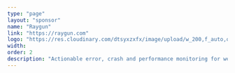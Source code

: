 ```yaml
---
type: "page"
layout: "sponsor"
name: "Raygun"
link: "https://raygun.com"
logo: "https://res.cloudinary.com/dtsyxzxfx/image/upload/w_200,f_auto,q_auto/v1577987547/2020/logo-web-1000.png"
width: 
order: 2
description: "Actionable error, crash and performance monitoring for web and mobile apps. Raygun gives you visibility into how users are really experiencing your software, allowing you to detect, diagnose and resolve issues with greater speed and accuracy. Try Raygun free for 14 days and build better software."
---
```

